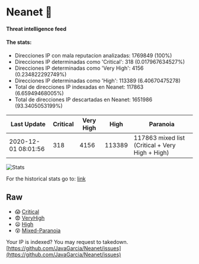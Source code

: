 # Neanet :hocho:
#### Threat intelligence feed
#### The stats:

- Direcciones IP con mala reputacion analizadas: 1769849 (100%)
- Direcciones IP determinadas como 'Critical':  318 (0.017967634527%)
- Direcciones IP determinadas como 'Very High':  4156 (0.234822292749%)
- Direcciones IP determinadas como 'High':  113389 (6.40670475278)
- Total de direcciones IP indexadas en Neanet:  117863 (6.65949468005%)
- Total de direcciones IP descartadas en Neanet:  1651986 (93.3405053199%)

| Last Update | Critical | Very High | High | Paranoia |
| --- | --- | --- | --- | --- |
| 2020-12-01 08:01:56 | 318 | 4156 | 113389 | 117863 mixed list (Critical + Very High + High)|

![Stats](https://docs.google.com/spreadsheets/d/e/2PACX-1vSnaNMIXVabIpDJjufMlzH7poXnshF3mgd8Is1g9ytUEzVsP5my4Trn8f-xkoLLQ38xpL3HtmUexLo6/pubchart?oid=501124687&format=image)

For the historical stats go to: [link](/stats.csv)
## Raw
- :scream: [Critical](https://raw.githubusercontent.com/JavaGarcia/Neanet/master/blacklists/neanet_critical.txt)
- :fearful: [VeryHigh](https://raw.githubusercontent.com/JavaGarcia/Neanet/master/blacklists/neanet_veryHigh.txtt)
- :frowning: [High](https://raw.githubusercontent.com/JavaGarcia/Neanet/master/blacklists/neanet_high.txt)
- :dizzy_face: [Mixed-Paranoia](https://raw.githubusercontent.com/JavaGarcia/Neanet/master/blacklists/neanet_all.txt)


Your IP is indexed? You may request to takedown. [https://github.com/JavaGarcia/Neanet/issues](https://github.com/JavaGarcia/Neanet/issues)






















































































































































































































































































































































































































































































































































































































































































































































































































































































































































































































































































































































































































































































































































































































































































































































































































































































































































































































































































































































































































































































































































































































































































































































































































































































































































































































